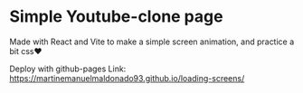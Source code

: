 # Simple Youtube-clone page 
Made with React and Vite to make a simple screen animation, and practice a bit css♥ 

Deploy with github-pages
Link: https://martinemanuelmaldonado93.github.io/loading-screens/
